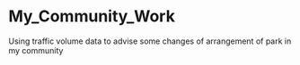 # My_Community_Work
Using traffic volume data  to advise some changes of arrangement of park in my community
